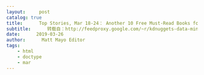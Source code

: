 ```yaml
---
layout:     post
catalog: true
title:      Top Stories, Mar 18-24： Another 10 Free Must-Read Books for Machine Learning and Data Science; Artificial Neural Networks Optimization using Genetic Algorithm with Python
subtitle:      转载自：http://feedproxy.google.com/~r/kdnuggets-data-mining-analytics/~3/oJl1UwY_BDg/top-news-week-0318-0324.html
date:      2019-03-26
author:      Matt Mayo Editor
tags:
    - html
    - doctype
    - mar
---
```






